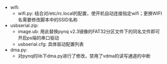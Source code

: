 * wifi:
	+ wifi.py: 结合对/etc/rc.local的配置，使开机自动连接指定wifi；更换WIFI名需要修改脚本中的SSID名称
* usbserial.zip:
	+ image.ub: 用此替换pynq v2.3镜像的FAT32分区文件下的同名文件即可开启ps端的串口驱动
	+ usbserial.cfg: 具体驱动配置列表
* dma.py:
	+ 对pynq的lib下dma.py进行了修改，禁用了vdma的读写通道的中断
	